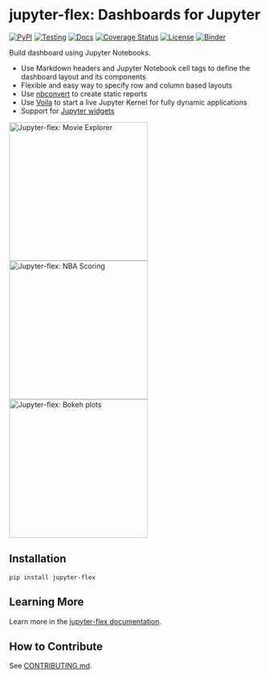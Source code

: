 # jupyter-flex: Dashboards for Jupyter

[![PyPI](https://badge.fury.io/py/jupyter-flex.svg)](https://pypi.org/project/jupyter-flex/)
[![Testing](https://github.com/danielfrg/jupyter-flex/workflows/test/badge.svg)](https://github.com/danielfrg/jupyter-flex/actions)
[![Docs](https://github.com/danielfrg/jupyter-flex/workflows/docs/badge.svg)]( https://jupyter-flex.danielfrg.com/)
[![Coverage Status](https://codecov.io/gh/danielfrg/jupyter-flex/branch/master/graph/badge.svg)](https://codecov.io/gh/danielfrg/jupyter-flex?branch=master)
[![License](https://img.shields.io/:license-Apache%202-blue.svg)](https://github.com/danielfrg/jupyter-flex/blob/master/LICENSE.txt)
[![Binder](https://mybinder.org/badge_logo.svg)](https://mybinder.org/v2/gh/danielfrg/jupyter-flex/0.6.4?urlpath=voila%2Ftree%2Fexamples)

Build dashboard using Jupyter Notebooks.

-  Use Markdown headers and Jupyter Notebook cell tags to define the dashboard layout and its components
-  Flexible and easy way to specify row and column based layouts
-  Use [nbconvert](https://nbconvert.readthedocs.io/en/latest/) to create static reports
-  Use [Voila](https://github.com/voila-dashboards/voila) to start a live Jupyter Kernel for fully dynamic applications
-  Support for [Jupyter widgets](https://ipywidgets.readthedocs.io/en/latest/)

<a href="https://mybinder.org/v2/gh/danielfrg/jupyter-flex/0.6.4?urlpath=%2Fvoila%2Frender%2Fexamples%2Fmovie-explorer.ipynb"><img src="https://jupyter-flex.danielfrg.com/assets/img/screenshots/movie-explorer.png" alt="Jupyter-flex: Movie Explorer"  width=276></a>
<a href="https://jupyter-flex.danielfrg.com/examples/nba-scoring.html"><img src="https://jupyter-flex.danielfrg.com/assets/img/screenshots/nba-scoring.png" alt="Jupyter-flex: NBA Scoring" width=276></a>
<a href="https://jupyter-flex.danielfrg.com/examples/altair.html"><img src="https://jupyter-flex.danielfrg.com/assets/img/screenshots/plots/altair.png" alt="Jupyter-flex: Bokeh plots"  width=276></a>

## Installation

```
pip install jupyter-flex
```

## Learning More

Learn more in the [jupyter-flex documentation]( https://jupyter-flex.danielfrg.com).

## How to Contribute

See [CONTRIBUTING.md](https://github.com/danielfrg/jupyter-flex/blob/master/CONTRIBUTING.md).
